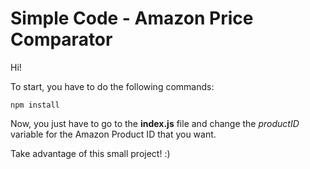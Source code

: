 #  Simple Code - Amazon Price Comparator

Hi!

To start, you have to do the following commands: 

```
npm install
```

Now, you just have to go to the **index.js** file and change the *productID* variable for the Amazon Product ID that you want. 

Take advantage of this small project! :) 
